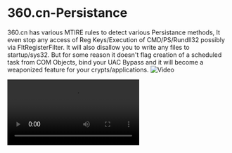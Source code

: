 # 360.cn-Persistance
360.cn has various MTIRE rules to detect various Persistance methods, It even stop any access of Reg Keys/Execution of CMD/PS/Rundll32 possibly via FltRegisterFilter.
It will also disallow you to write any files to startup/sys32.
But for some reason it doesn't flag creation of a scheduled task from COM Objects, bind your UAC Bypass and it will become a weaponized feature for your crypts/applications.
![Video]([https://raw.githubusercontent.com/sexyiam/360.cn-Persistance/main/sample.mp4](https://github.com/sexyiam/360.cn-Persistance/blob/main/sample.mp4))

![Video](https://github.com/sexyiam/360.cn-Persistance/blob/main/sample.mp4)
